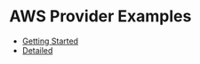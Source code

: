 # AWS Provider Examples

- [Getting Started]
- [Detailed]

[Getting Started]: getting_started.md
[Detailed]: detailed.md
